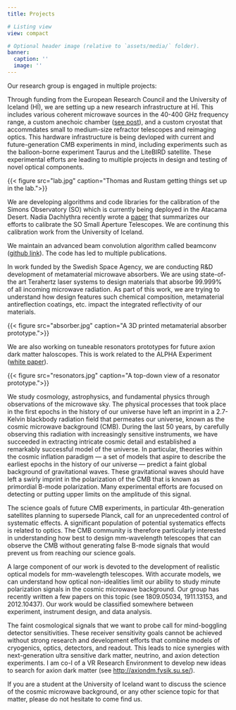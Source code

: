 ```yaml
---
title: Projects

# Listing view
view: compact

# Optional header image (relative to `assets/media/` folder).
banner:
  caption: ''
  image: ''
---
```


Our research group is engaged in multiple projects:

Through funding from the European Research Council and the University of Iceland (HÍ), we are setting up a new research infrastructure at HÍ. This includes various coherent microwave sources in the 40-400 GHz frequency range, a custom anechoic chamber ([see post](/post/2023_anechoic_chamber)), and a custom cryostat that accommdates small to medium-size refractor telescopes and reimaging optics. This hardware infrastructure is being devloped with current and future-generation CMB experiments in mind, including experiments such as the balloon-borne experiment Taurus and the LiteBIRD satellite. These experimental efforts are leading to multiple projects in design and testing of novel optical components.

{{< figure src="lab.jpg" caption="Thomas and Rustam getting things set up in the lab.">}}

We are developing algorithms and code libraries for the calibration of the Simons Observatory (SO) which is currently being deployed in the Atacama Desert. Nadia Dachlythra recently wrote a [paper](/post/2023_nadias_paper/) that summarizes our efforts to calibrate the SO Small Aperture Telescopes. We are continung this calibration work from the University of Iceland.

We maintain an advanced beam convolution algorithm called beamconv ([github link](https://github.com/AdriJD/beamconv)). The code has led to multiple publications.

In work funded by the Swedish Space Agency, we are conducting R&D development of metamaterial microwave absorbers. We are using state-of-the art Terahertz laser systems to design materials that absorbe 99.999% of all incoming microwave radiation. As part of this work, we are trying to understand how design features such chemical composition, metamaterial antireflection coatings, etc. impact the integrated reflectivity of our materials.

{{< figure src="absorber.jpg" caption="A 3D printed metamaterial absorber prototype.">}}

We are also working on tuneable resonators prototypes for future axion dark matter haloscopes. This is work related to the ALPHA Experiment ([white paper](https://arxiv.org/abs/2210.00017)).

{{< figure src="resonators.jpg" caption="A top-down view of a resonator prototype.">}}



We study cosmology, astrophysics, and fundamental physics through observations of the microwave sky. The physical processes that took place in the first epochs in the history of our universe have left an imprint in a 2.7-Kelvin blackbody radiation field that permeates our universe, known as the cosmic microwave background (CMB). During the last 50 years, by carefully observing this radiation with increasingly sensitive instruments, we have succeeded in extracting intricate cosmic detail and established a remarkably successful model of the universe. In particular, theories within the cosmic inflation paradigm — a set of models that aspire to describe the earliest epochs in the history of our universe — predict a faint global background of gravitational waves. These gravitational waves should have left a swirly imprint in the polarization of the CMB that is known as primordial B-mode polarization. Many experimental efforts are focused on detecting or putting upper limits on the amplitude of this signal.

The science goals of future CMB experiments, in particular 4th-generation satellites planning to supersede Planck, call for an unprecedented control of systematic effects. A significant population of potential systematics effects is related to optics. The CMB community is therefore particularly interested in understanding how best to design mm-wavelength telescopes that can observe the CMB without generating false B-mode signals that would prevent us from reaching our science goals.

A large component of our work is devoted to the development of realistic optical models for mm-wavelength telescopes. With accurate models, we can understand how optical non-idealities limit our ability to study minute polarization signals in the cosmic microwave background. Our group has recently written a few papers on this topic (see 1809.05034, 1911.13153, and 2012.10437). Our work would be classified somewhere between experiment, instrument design, and data analysis.

The faint cosmological signals that we want to probe call for mind-boggling detector sensitivities. These receiver sensitivity goals cannot be achieved without strong research and development efforts that combine models of cryogenics, optics, detectors, and readout. This leads to nice synergies with next-generation ultra sensitive dark matter, neutrino, and axion detection experiments. I am co-I of a VR Research Environment to develop new ideas to search for axion dark matter (see http://axiondm.fysik.su.se/).

If you are a student at the University of Iceland want to discuss the science of the cosmic microwave background, or any other science topic for that matter, please do not hesitate to come find us.

